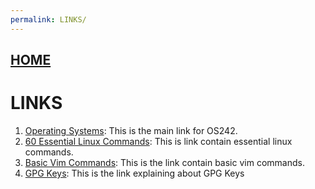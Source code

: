 ```yaml
---
permalink: LINKS/
---
```


## [HOME](../)
# LINKS

1. [Operating Systems](https://os.vlsm.org): This is the main link for OS242.
2. [60 Essential Linux Commands](https://www.hostinger.com/tutorials/linux-commands): This is link contain essential linux commands.
3. [Basic Vim Commands](https://www.geeksforgeeks.org/basic-vim-commands/): This is the link contain basic vim commands.
4. [GPG Keys](https://docs.akeyless.io/docs/gpg-keys): This is the link explaining about GPG Keys 
